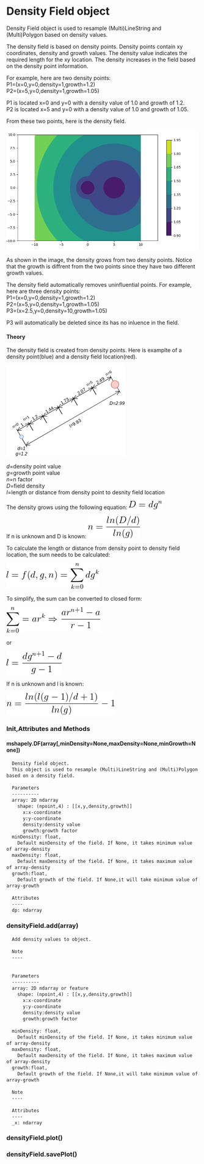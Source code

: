 # Density Field object
Density Field object is used to resample (Multi)LineString and (Multi)Polygon based on density values.

The density field is based on density points. Density points contain xy coordinates, density and growth values.
The density value indicates the required length for the xy location. 
The density increases in the field based on the density point information.

For example, here are two density points:\
P1=(x=0,y=0,density=1,growth=1.2)\
P2=(x=5,y=0,density=1,growth=1.05)

P1 is located x=0 and y=0 with a density value of 1.0 and growth of 1.2.\
P2 is located x=5 and y=0 with a density value of 1.0 and growth of 1.05.

From these two points, here is the density field.

[![density.1](img/density.1.png)](img/density.1.png)

As shown in the image, the density grows from two density points. 
Notice that the growth is diffrent from the two points since they have two different growth values.

The density field automatically removes uninfluential points. For example, here are three density points:\
P1=(x=0,y=0,density=1,growth=1.2)\
P2=(x=5,y=0,density=1,growth=1.05)\
P3=(x=2.5,y=0,density=10,growth=1.05)

P3 will automatically be deleted since its has no inluence in the field.

#### Theory
The density field is created from density points. 
Here is examplte of a density point(blue) and a density field location(red).

[![diagram](img/diagram.png)](img/diagram.png)

*d*=density point value\
*g*=growth point value\
*n*=n factor\
*D*=field density\
*l*=length or distance from density point to desnity field location

The density grows using the following equation:
[![getD_n](img/getD_n.png)](img/getD_n.png)

If n is unknown and D is known:
[![getn_D](img/getn_D.png)](img/getn_D.png)

To calculate the length or distance from density point to density field location, the sum needs to be calculated:

[![getl_n_sum](img/getl_n_sum.png)](img/getl_n_sum.png)

To simplify, the sum can be converted to closed form:

[![getclosedform](img/getclosedform.png)](img/getclosedform.png)

or

[![getl_n](img/getl_n.png)](img/getl_n.png)

If n is unknown and l is known:

[![getn_l](img/getn_l.png)](img/getn_l.png)


### Init,Attributes and Methods 
#### mshapely.DF(array[,minDensity=None,maxDensity=None,minGrowth=None])
```
  Density field object.
  This object is used to resample (Multi)LineString and (Multi)Polygon based on a density field.
  
  Parameters
  ----------
  array: 2D ndarray
    shape: (npoint,4) : [[x,y,density,growth]] 
      x:x-coordinate
      y:y-coordinate
      density:density value
      growth:growth factor
  minDensity: float,
    Default minDensity of the field. If None, it takes minimum value of array-density
  maxDensity: float,
    Default maxDensity of the field. If None, it takes maximum value of array-density
  growth:float,
    Default growth of the field. If None,it will take minimum value of array-growth
  
  Attributes
  ----
  dp: ndarray
```

### densityField.add(array)
```
  Add density values to object.
  
  Note
  ----
  
  
  Parameters
  ----------
  array: 2D ndarray or feature
    shape: (npoint,4) : [[x,y,density,growth]] 
      x:x-coordinate
      y:y-coordinate
      density:density value
      growth:growth factor
    
  minDensity: float,
    Default minDensity of the field. If None, it takes minimum value of array-density
  maxDensity: float,
    Default maxDensity of the field. If None, it takes maximum value of array-density
  growth:float,
    Default growth of the field. If None,it will take minimum value of array-growth
  
  Note
  ----
  
  Attributes
  ----
  _x: ndarray

```
### densityField.plot()
### densityField.savePlot()
```

```